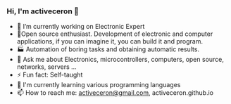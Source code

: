 ### Hi, I'm activeceron 👋


- 🔭 I’m currently working on Electronic Expert
- 🎁Open source enthusiast. Development of electronic and computer applications, if you can imagine it, you can build it and program.
- 🏭 Automation of boring tasks and obtaining automatic results.
- 💬 Ask me about Electronics, microcontrollers, computers, open source, networks, servers ...
- ⚡ Fun fact: Self-taught
- 🌱 I'm currently learning various programming languages
- 📫 How to reach me: activeceron@gmail.com, activeceron.github.io
